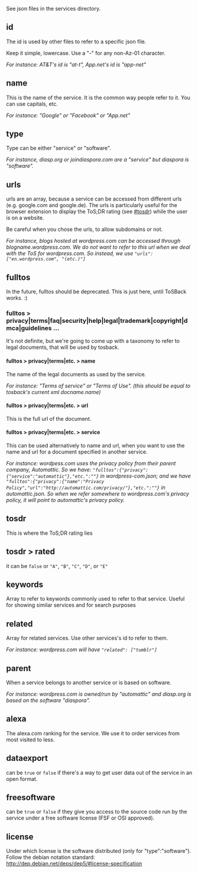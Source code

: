 See json files in the services directory.

## id

The id is used by other files to refer to a specific json file.

Keep it simple, lowercase. Use a "-" for any non-Az-01 character.

_For instance: AT&T's id is "at-t", App.net's id is "app-net"_

## name

This is the name of the service. It is the common way people refer to it. You can use capitals, etc. 

_For instance: "Google" or "Facebook" or "App.net"_

## type

Type can be either "service" or "software". 

_For instance, diasp.org or joindiaspora.com are a "service" but diaspora is "software"._

## urls

urls are an array, because a service can be accessed from different urls (e.g. google.com and google.de). The urls is particularly useful for the browser extension to display the ToS;DR rating (see [#tosdr](#tosdr)) while the user is on a website.

Be careful when you chose the urls, to allow subdomains or not. 

_For instance, blogs hosted at wordpress.com can be accessed through blogname.wordpress.com. We do not want to refer to this url when we deal with the ToS for wordpress.com. So instead, we use `"urls": ["en.wordpress.com", "(etc.)"]`_

## fulltos

In the future, fulltos should be deprecated. This is just here, until ToSBack works. :)

### fulltos > privacy|terms|faq|security|help|legal|trademark|copyright|dmca|guidelines …

It's not definite, but we're going to come up with a taxonomy to refer to legal documents, that will be used by tosback.

#### fulltos > privacy|terms|etc. > name

The name of the legal documents as used by the service.

_For instance: "Terms of service" or "Terms of Use". (this should be equal to tosback's current xml docname.name)_

#### fulltos > privacy|terms|etc. > url

This is the full url of the document.

#### fulltos > privacy|terms|etc. > service

This can be used alternatively to name and url, when you want to use the name and url for a document specified in another service.

_For instance: wordpess.com uses the privacy policy from their parent company, Automattic. So we have: `"fulltos":{"privacy":{"service":"automattic"},"etc.":""}` in wordpress-com.json; and we have `"fulltos":{"privacy":{"name":"Privacy Policy","url":"http://automattic.com/privacy/"},"etc.":""}` in automattic.json. So when we refer somewhere to wordpress.com's privacy policy, it will point to automattic's privacy policy._

## tosdr

This is where the ToS;DR rating lies

## tosdr > rated

it can be `false` or `"A"`, `"B"`, `"C"`, `"D"`, or `"E"`

## keywords

Array to refer to keywords commonly used to refer to that service. Useful for showing similar services and for search purposes

## related

Array for related services. Use other services's id to refer to them.

_For instance: wordpress.com will have `"related": ["tumblr"]`_

## parent

When a service belongs to another service or is based on software.

_For instance: wordpress.com is owned/run by "automattic" and diasp.org is based on the software "diaspora"._

## alexa

The alexa.com ranking for the service. We use it to order services from most visited to less. 

## dataexport

can be `true` or `false` if there's a way to get user data out of the service in an open format.

## freesoftware

can be `true` or `false` if they give you access to the source code run by the service under a free software license (FSF or OSI approved). 

## license

Under which license is the software distributed (only for "type":"software"). Follow the debian notation standard: http://dep.debian.net/deps/dep5/#license-specification